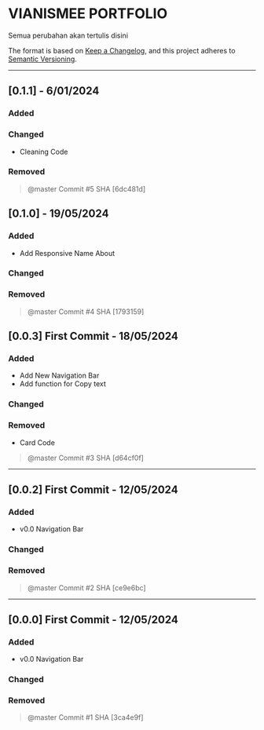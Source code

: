 # VIANISMEE PORTFOLIO

Semua perubahan akan tertulis disini

The format is based on [Keep a Changelog](https://keepachangelog.com/en/1.1.0/),
and this project adheres to [Semantic Versioning](https://semver.org/spec/v2.0.0.html).

---
## [0.1.1] - 6/01/2024

### Added

### Changed
- Cleaning Code


### Removed


> @master Commit #5 SHA [6dc481d]


## [0.1.0] - 19/05/2024

### Added
- Add Responsive Name About

### Changed


### Removed


> @master Commit #4 SHA [1793159]

## [0.0.3] First Commit - 18/05/2024

### Added
- Add New Navigation Bar
- Add function for Copy text

### Changed


### Removed
- Card Code

> @master Commit #3 SHA [d64cf0f]

---
## [0.0.2] First Commit - 12/05/2024

### Added
- v0.0 Navigation Bar

### Changed


### Removed

> @master Commit #2 SHA [ce9e6bc]

---

## [0.0.0] First Commit - 12/05/2024

### Added
- v0.0 Navigation Bar

### Changed


### Removed

> @master Commit #1 SHA [3ca4e9f]
